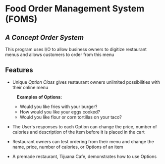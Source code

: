 # Food Order Management System (FOMS)
## _A Concept Order System_

This program uses I/O to allow business owners to digitize restaurant menus and allows customers to order from this menu

## Features
-  Unique *Option Class* gives restaurant owners unlimited possibilities 
with their online menu
    
    &emsp;**Examples of Options:**
    - Would you like fries with your burger?
    - How would you like your eggs cooked?
    - Would you like flour or corn tortillas on your taco?
- The User's responses to each Option can change the price, number of calories and description of the item before it is placed in the cart
- Restaurant owners can test ordering from their menu and change the name, price, number of calories, or Options of an item
- A premade restaurant, Tijuana Cafe, demonstrates how to use Options
